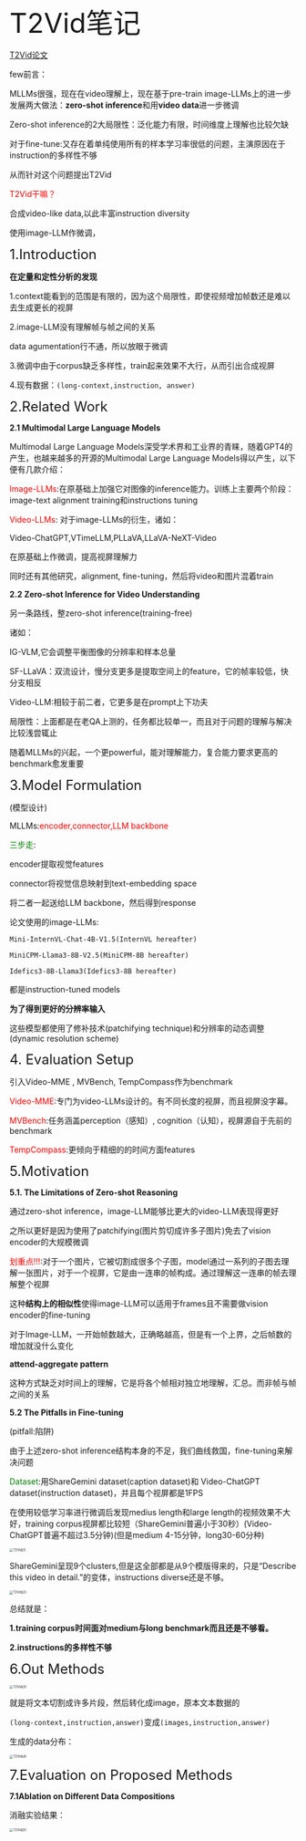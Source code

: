 <font size=8>T2Vid笔记</font>



[T2Vid论文](https://arxiv.org/pdf/2411.19951)

few前言：

MLLMs很强，现在在video理解上，现在基于pre-train image-LLMs上的进一步发展两大做法：**zero-shot inference**和用**video data**进一步微调



Zero-shot inference的2大局限性：泛化能力有限，时间维度上理解也比较欠缺

对于fine-tune:又存在着单纯使用所有的样本学习率很低的问题，主演原因在于instruction的多样性不够

从而针对这个问题提出T2Vid

<font color=red>T2Vid干嘛？</font>

合成video-like data,以此丰富instruction diversity



使用image-LLM作微调，

<font size=5>1.Introduction</font>



**在定量和定性分析的发现**



1.context能看到的范围是有限的，因为这个局限性，即使视频增加帧数还是难以去生成更长的视屏

2.image-LLM没有理解帧与帧之间的关系

data agumentation行不通，所以放眼于微调

3.微调中由于corpus缺乏多样性，train起来效果不大行，从而引出合成视屏

4.现有数据：`(long-context,instruction, answer)`



<font size=5>2.Related Work</font>



**2.1 Multimodal Large Language Models**

Multimodal Large Language Models深受学术界和工业界的青睐，随着GPT4的产生，也越来越多的开源的Multimodal Large Language Models得以产生，以下便有几款介绍：

<font color=red>Image-LLMs</font>:在原基础上加强它对图像的inference能力。训练上主要两个阶段：image-text alignment training和instructions tuning

<font color=red>Video-LLMs</font>: 对于image-LLMs的衍生，诸如：

Video-ChatGPT,VTimeLLM,PLLaVA,LLaVA-NeXT-Video

在原基础上作微调，提高视屏理解力



同时还有其他研究，alignment, fine-tuning，然后将video和图片混着train



**2.2 Zero-shot Inference for Video Understanding**

另一条路线，整zero-shot inference(training-free)

诸如：

IG-VLM,它会调整平衡图像的分辨率和样本总量

SF-LLaVA：双流设计，慢分支更多是提取空间上的feature，它的帧率较低，快分支相反

Video-LLM:相较于前二者，它更多是在prompt上下功夫



局限性：上面都是在老QA上测的，任务都比较单一，而且对于问题的理解与解决比较浅尝辄止

随着MLLMs的兴起，一个更powerful，能对理解能力，复合能力要求更高的benchmark愈发重要





<font size=5>3.Model Formulation</font>

(模型设计)

MLLMs:<font color=red>encoder,connector,LLM backbone</font>

<font color=green>三步走</font>:

encoder提取视觉features

connector将视觉信息映射到text-embedding space

将二者一起送给LLM backbone，然后得到response



论文使用的image-LLMs:

```
Mini-InternVL-Chat-4B-V1.5(InternVL hereafter)

MiniCPM-Llama3-8B-V2.5(MiniCPM-8B hereafter)

Idefics3-8B-Llama3(Idefics3-8B hereafter)
```

都是instruction-tuned models

**为了得到更好的分辨率输入**

这些模型都使用了修补技术(patchifying technique)和分辨率的动态调整(dynamic resolution scheme)



<font size=5>4. Evaluation Setup</font>

引入Video-MME , MVBench, TempCompass作为benchmark

<font color=red>Video-MME</font>:专门为video-LLMs设计的。有不同长度的视屏，而且视屏没字幕。

<font color=red>MVBench</font>:任务涵盖perception（感知）, cognition（认知），视屏源自于先前的benchmark

<font color=red>TempCompass</font>:更倾向于精细的的时间方面features



<font size=5>5.Motivation</font>



**5.1. The Limitations of Zero-shot Reasoning**

通过zero-shot inference，image-LLM能够比更大的video-LLM表现得更好

之所以更好是因为使用了patchifying(图片剪切成许多子图片)免去了vision encoder的大规模微调





<font color=red>划重点!!!</font>:对于一个图片，它被切割成很多个子图，model通过一系列的子图去理解一张图片，对于一个视屏，它是由一连串的帧构成。通过理解这一连串的帧去理解整个视屏

这种**结构上的相似性**使得image-LLM可以适用于frames且不需要做vision encoder的fine-tuning



对于Image-LLM，一开始帧数越大，正确略越高，但是有一个上界，之后帧数的增加就没什么变化

**attend-aggregate pattern**

这种方式缺乏对时间上的理解，它是将各个帧相对独立地理解，汇总。而非帧与帧之间的关系



**5.2 The Pitfalls in Fine-tuning**

(pitfall:陷阱)

由于上述zero-shot inference结构本身的不足，我们曲线救国，fine-tuning来解决问题



<font color=green>Dataset</font>:用ShareGemini dataset(caption dataset)和 Video-ChatGPT dataset(instruction dataset)，并且每个视屏都是1FPS



在使用较低学习率进行微调后发现medius length和large length的视频效果不大好，training corpus视屏都比较短（ShareGemini普遍小于30秒）(Video-ChatGPT普遍不超过3.5分钟)(但是medium 4-15分钟，long30-60分种)

<img src="../论文阅读笔记/img/T2Vid(1).png" alt="T2Vid(1)" style="zoom:40%;" />

ShareGemini呈现9个clusters,但是这全部都是从9个模版得来的，只是“Describe this video in detail.”的变体，instructions diverse还是不够。

<img src="../论文阅读笔记/img/T2Vid(2).png" alt="T2Vid(2)" style="zoom:40%;" />

总结就是：

**1.training corpus时间面对medium与long benchmark而且还是不够看。**

**2.instructions的多样性不够**





<font size=5>6.Out Methods</font>

<img src="../论文阅读笔记/img/T2Vid(3).png" alt="T2Vid(3)" style="zoom:40%;" />



就是将文本切割成许多片段，然后转化成image，原本文本数据的

`(long-context,instruction,answer)`变成`(images,instruction,answer)`

生成的data分布：

<img src="../论文阅读笔记/img/T2Vid(4).png" alt="T2Vid(4)" style="zoom:40%;" />



<font size=5>7.Evaluation on Proposed Methods</font>



**7.1Ablation on Different Data Compositions**

消融实验结果：

<img src="../论文阅读笔记/img/T2Vid(5).png" alt="T2Vid(5)" style="zoom:40%;" />

